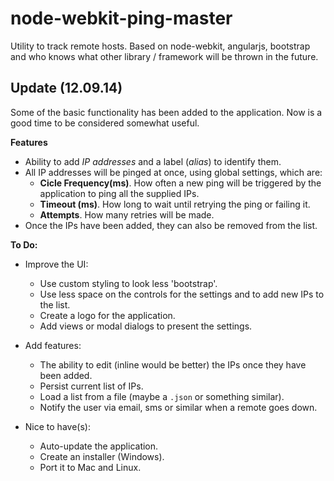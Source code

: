 node-webkit-ping-master
=======================

Utility to track remote hosts. Based on node-webkit, angularjs, bootstrap and who knows what other library / framework will be thrown in the future.

Update (12.09.14)
-----------------

Some of the basic functionality has been added to the application.
Now is a good time to be considered somewhat useful.

**Features**

* Ability to add _IP addresses_ and a label (_alias_) to identify them.
* All IP addresses will be pinged at once, using global settings, which are:
  * **Cicle Frequency(ms)**. How often a new ping will be triggered by the application to ping all the supplied IPs.
  * **Timeout (ms)**. How long to wait until retrying the ping or failing it.
  * **Attempts**. How many retries will be made.
* Once the IPs have been added, they can also be removed from the list.

**To Do:**

* Improve the UI:
  * Use custom styling to look less 'bootstrap'.
  * Use less space on the controls for the settings and to add new IPs to the list.
  * Create a logo for the application.
  * Add views or modal dialogs to present the settings.

* Add features:
  * The ability to edit (inline would be better) the IPs once they have been added.
  * Persist current list of IPs.
  * Load a list from a file (maybe a ``.json`` or something similar).
  * Notify the user via email, sms or similar when a remote goes down.

* Nice to have(s):
  * Auto-update the application.
  * Create an installer (Windows).
  * Port it to Mac and Linux.
